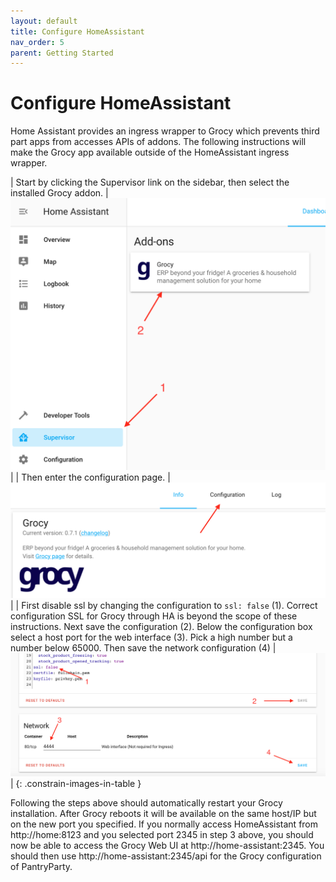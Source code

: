 ```yaml
---
layout: default
title: Configure HomeAssistant
nav_order: 5
parent: Getting Started
---
```


# Configure HomeAssistant

Home Assistant provides an ingress wrapper to Grocy which prevents third part apps
from accesses APIs of addons. The following instructions will make the Grocy app
available outside of the HomeAssistant ingress wrapper.


| Start by clicking the Supervisor link on the sidebar, then select the installed Grocy addon. | ![Step1](./assets/hass_step1.png)  |
| Then enter the configuration page. | ![Step2](./assets/hass_step2.png)  |
| First disable ssl by changing the configuration to `ssl: false` (1). Correct configuration SSL for Grocy through HA is beyond the scope of these instructions. Next save the configuration (2). Below the configuration box select a host port for the web interface (3). Pick a high number but a number below 65000. Then save the network configuration (4) | ![Step3](./assets/hass_step3.png)  |
{: .constrain-images-in-table }

Following the steps above should automatically restart your Grocy installation.
After Grocy reboots it will be available on the same host/IP but on the new port you
specified. If you normally access HomeAssistant from http://home:8123 and you
selected port 2345 in step 3 above, you should now be able to access the Grocy
Web UI at http://home-assistant:2345. You should then use http://home-assistant:2345/api
for the Grocy configuration of PantryParty.

